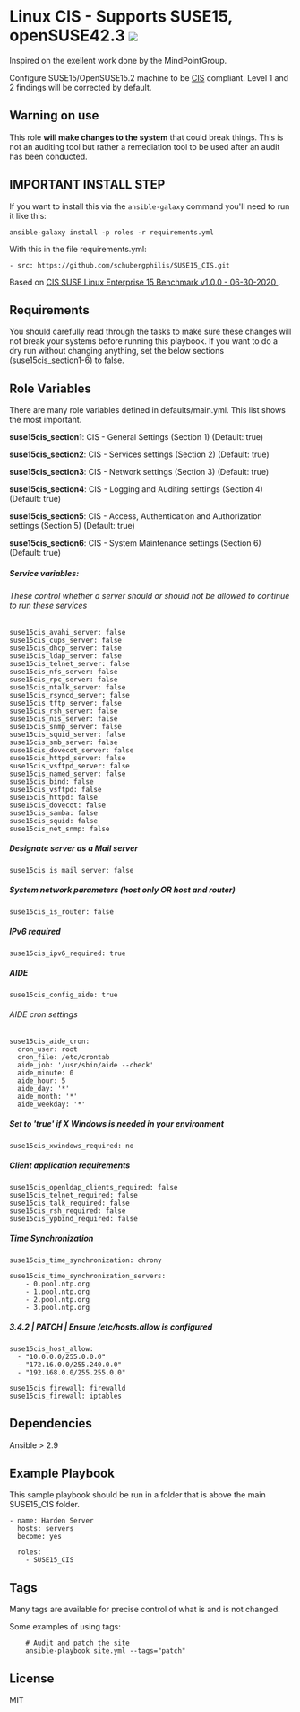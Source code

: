 Linux CIS - Supports SUSE15, openSUSE42.3 ![](https://travis-ci.org/schubergphilis/SUSE15_CIS.svg?branch=main)
================
Inspired on the exellent work done by the MindPointGroup.

Configure SUSE15/OpenSUSE15.2 machine to be [CIS](https://www.cisecurity.org/cis-benchmarks/) compliant. Level 1 and 2 findings will be corrected by default.

## Warning on use

This role **will make changes to the system** that could break things. This is not an auditing tool but rather a remediation tool to be used after an audit has been conducted.

## IMPORTANT INSTALL STEP

If you want to install this via the `ansible-galaxy` command you'll need to run it like this:

`ansible-galaxy install -p roles -r requirements.yml`

With this in the file requirements.yml:

```
- src: https://github.com/schubergphilis/SUSE15_CIS.git
```

Based on [ CIS SUSE Linux Enterprise 15 Benchmark v1.0.0 - 06-30-2020 ](https://community.cisecurity.org/collab/public/index.php).

Requirements
------------

You should carefully read through the tasks to make sure these changes will not break your systems before running this playbook.
If you want to do a dry run without changing anything, set the below sections (suse15cis_section1-6) to false. 

Role Variables
--------------
There are many role variables defined in defaults/main.yml. This list shows the most important.

**suse15cis_section1**: CIS - General Settings (Section 1) (Default: true)

**suse15cis_section2**: CIS - Services settings (Section 2) (Default: true)

**suse15cis_section3**: CIS - Network settings (Section 3) (Default: true)

**suse15cis_section4**: CIS - Logging and Auditing settings (Section 4) (Default: true)

**suse15cis_section5**: CIS - Access, Authentication and Authorization settings (Section 5) (Default: true)

**suse15cis_section6**: CIS - System Maintenance settings (Section 6) (Default: true)  

##### Service variables:
###### These control whether a server should or should not be allowed to continue to run these services

```
suse15cis_avahi_server: false  
suse15cis_cups_server: false  
suse15cis_dhcp_server: false  
suse15cis_ldap_server: false  
suse15cis_telnet_server: false  
suse15cis_nfs_server: false  
suse15cis_rpc_server: false  
suse15cis_ntalk_server: false  
suse15cis_rsyncd_server: false  
suse15cis_tftp_server: false  
suse15cis_rsh_server: false  
suse15cis_nis_server: false  
suse15cis_snmp_server: false  
suse15cis_squid_server: false  
suse15cis_smb_server: false  
suse15cis_dovecot_server: false  
suse15cis_httpd_server: false  
suse15cis_vsftpd_server: false  
suse15cis_named_server: false  
suse15cis_bind: false  
suse15cis_vsftpd: false  
suse15cis_httpd: false  
suse15cis_dovecot: false  
suse15cis_samba: false  
suse15cis_squid: false  
suse15cis_net_snmp: false  
```  

##### Designate server as a Mail server
`suse15cis_is_mail_server: false`


##### System network parameters (host only OR host and router)
`suse15cis_is_router: false`  


##### IPv6 required
`suse15cis_ipv6_required: true`  


##### AIDE
`suse15cis_config_aide: true`

###### AIDE cron settings
```
suse15cis_aide_cron:
  cron_user: root
  cron_file: /etc/crontab
  aide_job: '/usr/sbin/aide --check'
  aide_minute: 0
  aide_hour: 5
  aide_day: '*'
  aide_month: '*'
  aide_weekday: '*'  
```

##### Set to 'true' if X Windows is needed in your environment
`suse15cis_xwindows_required: no` 


##### Client application requirements
```
suse15cis_openldap_clients_required: false 
suse15cis_telnet_required: false 
suse15cis_talk_required: false  
suse15cis_rsh_required: false 
suse15cis_ypbind_required: false 
```

##### Time Synchronization
```
suse15cis_time_synchronization: chrony

suse15cis_time_synchronization_servers:
    - 0.pool.ntp.org
    - 1.pool.ntp.org
    - 2.pool.ntp.org
    - 3.pool.ntp.org  
```  
  
##### 3.4.2 | PATCH | Ensure /etc/hosts.allow is configured
```
suse15cis_host_allow:
  - "10.0.0.0/255.0.0.0"  
  - "172.16.0.0/255.240.0.0"  
  - "192.168.0.0/255.255.0.0"    
```  

```
suse15cis_firewall: firewalld
suse15cis_firewall: iptables
``` 
  

Dependencies
------------

Ansible > 2.9

Example Playbook
-------------------------

This sample playbook should be run in a folder that is above the main SUSE15_CIS folder.

```
- name: Harden Server
  hosts: servers
  become: yes

  roles:
    - SUSE15_CIS
```

Tags
----
Many tags are available for precise control of what is and is not changed.

Some examples of using tags:

```
    # Audit and patch the site
    ansible-playbook site.yml --tags="patch"
```

License
-------

MIT
